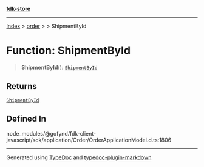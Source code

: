 [**fdk-store**](../../../README.md)
***

[Index](../../../API.md) > [order](../../README.md) > [<internal>](../README.md) > ShipmentById

# Function: ShipmentById

> **ShipmentById**(): [`ShipmentById`](../type-aliases/type-alias.ShipmentById.md)

## Returns

[`ShipmentById`](../type-aliases/type-alias.ShipmentById.md)

## Defined In

node\_modules/@gofynd/fdk-client-javascript/sdk/application/Order/OrderApplicationModel.d.ts:1806

***
Generated using [TypeDoc](https://typedoc.org/) and [typedoc-plugin-markdown](https://www.npmjs.com/package/typedoc-plugin-markdown)
